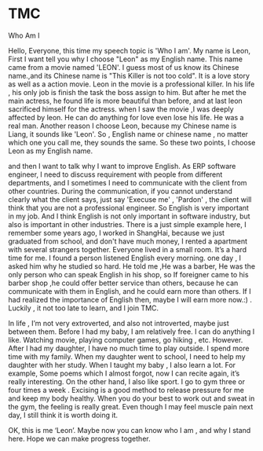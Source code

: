 # TMC
Who Am I

Hello, Everyone, this time my speech topic is 'Who I am'. My name is Leon, First I want tell you 
why I choose "Leon" as my English name. This name came from a movie named 'LEON'. I guess most of us know its Chinese name.,and its Chinese name  is "This Killer is not too cold". It is a love story as well as a action movie. Leon in the movie is a professional killer. In his life , his only job is finish the task the boss assign to him. But after he met the main actress, he found life is more beautiful than before, and at last leon sacrificed himself for the actress. when I saw the movie ,I was deeply affected by leon. He can do anything for love even lose his life. He was a real man.
Another reason I choose Leon, because my Chinese name is Liang, it sounds like 'Leon'. So , English name or chinese name , no matter which one you call me, they sounds the same.
So these two points, I choose Leon as my English name.

and then I want to talk why I want to improve English. As ERP software engineer, I need to discuss requirement with people from different departments, and I sometimes I need to communicate with the client from other countries. During the communication, if you cannot understand clearly what the client says, just say 'Execuse me' , 'Pardon' , the client will think that you are not a professional engineer. So English is very important in my job.  And I think English is not only important in software industry, but also is important in other industries. There is a just simple example here, I remember some years ago, I worked in ShangHai, because we just graduated from school, and don't have much money, I rented a apartment with several strangers together. Everyone lived in a small room. It’s a hard time for me. I found a person listened English every morning. one day , I asked him why he studied so hard. He told me ,He was a barber, He was  the only person who can speak English in his shop, so If foreigner came to his barber shop ,he could offer better service than others, because he can communicate with them in English, and he could earn more than others. If I had realized the importance of English then, maybe I will earn more now.:) . Luckily , it not too late to learn, and I join TMC.  

In life , I’m not very extroverted, and also not introverted, maybe just between them.  Before I had my baby, I am relatively free. I can do anything I like. Watching movie, playing computer games, go hiking  , etc.  However. After I had my daughter, I have no much time to play outside. I spend more time with my family. When my daughter went to school, I need to help my daughter with her study. When I taught my baby , I also learn a lot. For example, Some poems which I almost forgot, now I can recite again, it’s really interesting. On the other hand, I also like sport. I go to gym three or four times a week .  Excising is a good method to release pressure for me and keep my body healthy. When you do your best to work out and sweat in the gym, the feeling is really great. Even though I may feel muscle pain next day, I still think it is worth doing it.

OK, this is me ‘Leon’. Maybe now you can know who I am , and why I stand here. Hope we can make progress together. 




